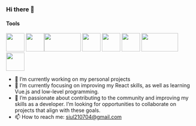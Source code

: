 ### Hi there 👋 


#### Tools

<img src="https://upload.wikimedia.org/wikipedia/commons/thumb/6/6a/JavaScript-logo.png/768px-JavaScript-logo.png" width='50' height='50' />  <img src="https://cdn.freebiesupply.com/logos/large/2x/react-1-logo-png-transparent.png" width='50' height='50' /><img src="https://upload.wikimedia.org/wikipedia/commons/thumb/7/7e/Node.js_logo_2015.svg/1024px-Node.js_logo_2015.svg.png" width='100' height='50' />
<img src="https://upload.wikimedia.org/wikipedia/commons/thumb/9/95/Vue.js_Logo_2.svg/2367px-Vue.js_Logo_2.svg.png" width='50' height='50' />
<img src="https://upload.wikimedia.org/wikipedia/commons/thumb/c/c3/Python-logo-notext.svg/1869px-Python-logo-notext.svg.png" width='50' height='50' />
<img src="https://pipedream.com/s.v0/app_1YMhwo/logo/orig" width='50' height='50' />
<img src="https://miro.medium.com/v2/resize:fit:512/1*doAg1_fMQKWFoub-6gwUiQ.png" width='100' height='50' />
<img src="https://upload.wikimedia.org/wikipedia/commons/thumb/d/d5/Rust_programming_language_black_logo.svg/1024px-Rust_programming_language_black_logo.svg.png" width='50' height='50' />






- 🔭 I’m currently working on  my personal projects
- 🌱 I’m currently focusing on improving my React skills, as well as learning Vue.js and low-level programming.
- 👯 I’m passionate about contributing to the community and improving my skills as a developer. I’m looking for opportunities to collaborate on projects that align with these goals.
- 📫 How to reach me: siul210704@gmail.com
